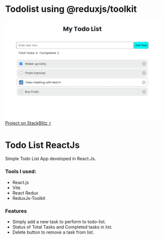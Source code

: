 # Todolist using @reduxjs/toolkit

![app-image](./screenshots/img_two.png)
[Project on StackBlitz ⚡️](https://stackblitz.com/edit/vitejs-vite-xkp9fp)

# Todo List ReactJs

Simple Todo List App developed in React.Js.

### Tools I used:

- React.js
- Vite
- React Redux
- ReduxJs-Toolkit

### Features

- Simply add a new task to perform to todo-list.
- Status of Total Tasks and Completed tasks in list.
- Delete button to remove a task from list.
